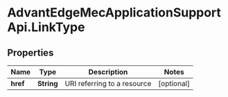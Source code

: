 # AdvantEdgeMecApplicationSupportApi.LinkType

## Properties
Name | Type | Description | Notes
------------ | ------------- | ------------- | -------------
**href** | **String** | URI referring to a resource | [optional] 


